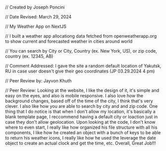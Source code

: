 // Created by Joseph Poncini

// Date Revised: March 29, 2024 

// My Weather App on NextJS

// I built a weather app allocationg data fetched from openweatherapp.org to show current and forecasted weather in cities around world

// You can search by City or City, Country (ex. New York, US), or zip code, country (ex. 12345, AB)

// Comment Addressed: I gave the site a random default location of Yakutsk, RU in case user doesn't give their geo coordinates (JP 03.29.2024 4 pm)

// Peer Review by: Jayvon Khuth

// Peer Review: Looking at the website, I like the design of it, it's simple and easy on the eyes, and also is mobile responsive. I also love how the background changes, based off of the time of the city, I think that's very clever. I also like how you are able to search by city and and zip code. One thing that I do notice is that when I don't allow my location, it's basically a blank template page, I reccommend having a default city or loaction just in case they don't allow geolocation. Upon looking at the code, I don't know where to even start, I really like how organized his file structure with all his components, I like how he created an object with a bunch of keys to be able to return his weather icons, I really like how he used the leverage the date object to create an actual clock and get the time, etc. Overall, Great Job!!!
